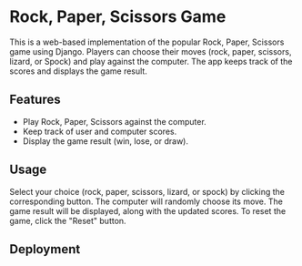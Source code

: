 # Rock, Paper, Scissors Game

This is a web-based implementation of the popular Rock, Paper, Scissors game using Django. Players can choose their moves (rock, paper, scissors, lizard, or Spock) and play against the computer. The app keeps track of the scores and displays the game result.

## Features

- Play Rock, Paper, Scissors against the computer.
- Keep track of user and computer scores.
- Display the game result (win, lose, or draw).


## Usage
Select your choice (rock, paper, scissors, lizard, or spock) by clicking the corresponding button.
The computer will randomly choose its move.
The game result will be displayed, along with the updated scores.
To reset the game, click the "Reset" button.

## Deployment
